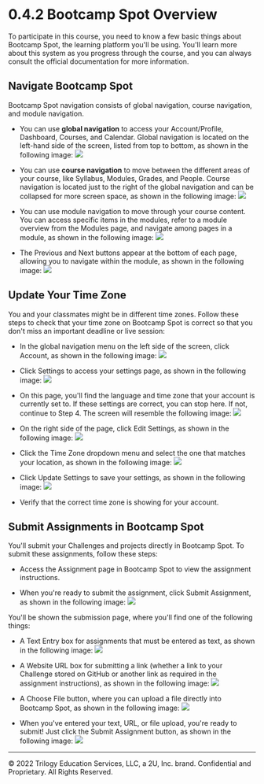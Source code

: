# 0.4.2 Bootcamp Spot Overview
To participate in this course, you need to know a few basic things about Bootcamp Spot, the learning platform you'll be using. You'll learn more about this system as you progress through the course, and you can always consult the official documentation for more information.

## Navigate Bootcamp Spot
Bootcamp Spot navigation consists of global navigation, course navigation, and module navigation.

* You can use **global navigation** to access your Account/Profile, Dashboard, Courses, and Calendar. Global navigation is located on the left-hand side of the screen, listed from top to bottom, as shown in the following image:
![](../images/100-general-navigation-menu.png)

* You can use **course navigation** to move between the different areas of your course, like Syllabus, Modules, Grades, and People. Course navigation is located just to the right of the global navigation and can be collapsed for more screen space, as shown in the following image:
![](../images/200-course-navigation-menu.png)

* You can use module navigation to move through your course content. You can access specific items in the modules, refer to a module overview from the Modules page, and navigate among pages in a module, as shown in the following image:
![](../images/300-modules-index-page.png)

* The Previous and Next buttons appear at the bottom of each page, allowing you to navigate within the module, as shown in the following image:
![](../images/400-prev-next-buttons.png)

## Update Your Time Zone
You and your classmates might be in different time zones. Follow these steps to check that your time zone on Bootcamp Spot is correct so that you don't miss an important deadline or live session:

* In the global navigation menu on the left side of the screen, click Account, as shown in the following image:
![](../images/500-account-options.png)

* Click Settings to access your settings page, as shown in the following image:
![](../images/600-settings-options.png)

* On this page, you'll find the language and time zone that your account is currently set to. If these settings are correct, you can stop here. If not, continue to Step 4. The screen will resemble the following image:
![](../images/700-language-timezone.png)

* On the right side of the page, click Edit Settings, as shown in the following image:
![](../images/800-edit-settings.png)

* Click the Time Zone dropdown menu and select the one that matches your location, as shown in the following image:
![](../images/900-timezone-dropdown.png)

* Click Update Settings to save your settings, as shown in the following image:
![](../images/1000-update-settings.png)

* Verify that the correct time zone is showing for your account.

## Submit Assignments in Bootcamp Spot
You'll submit your Challenges and projects directly in Bootcamp Spot. To submit these assignments, follow these steps:

* Access the Assignment page in Bootcamp Spot to view the assignment instructions.

* When you're ready to submit the assignment, click Submit Assignment, as shown in the following image:
![](../images/1100-sample-assignment-submit-assignment.png)

You'll be shown the submission page, where you'll find one of the following things:
* A Text Entry box for assignments that must be entered as text, as shown in the following image:
![](../images/1200-text-entry.png)

* A Website URL box for submitting a link (whether a link to your Challenge stored on GitHub or another link as required in the assignment instructions), as shown in the following image:
![](../images/1300-url-box.png)

* A Choose File button, where you can upload a file directly into Bootcamp Spot, as shown in the following image:
![](../images/1400-file-upload.png)

* When you've entered your text, URL, or file upload, you're ready to submit! Just click the Submit Assignment button, as shown in the following image:
![](../images/1500-submit-button.png)

---
© 2022 Trilogy Education Services, LLC, a 2U, Inc. brand. Confidential and Proprietary. All Rights Reserved.
